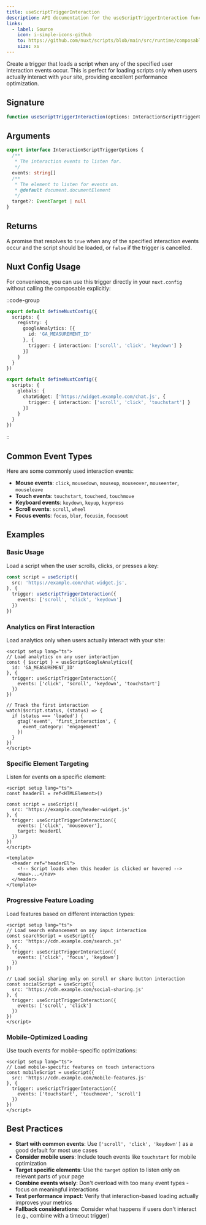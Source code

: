 ```yaml
---
title: useScriptTriggerInteraction
description: API documentation for the useScriptTriggerInteraction function.
links:
  - label: Source
    icon: i-simple-icons-github
    to: https://github.com/nuxt/scripts/blob/main/src/runtime/composables/useScriptTriggerInteraction.ts
    size: xs
---
```


Create a trigger that loads a script when any of the specified user interaction events occur. This is perfect for loading scripts only when users actually interact with your site, providing excellent performance optimization.

## Signature

```ts
function useScriptTriggerInteraction(options: InteractionScriptTriggerOptions): Promise<boolean>
```

## Arguments

```ts
export interface InteractionScriptTriggerOptions {
  /**
   * The interaction events to listen for.
   */
  events: string[]
  /**
   * The element to listen for events on.
   * @default document.documentElement
   */
  target?: EventTarget | null
}
```

## Returns

A promise that resolves to `true` when any of the specified interaction events occur and the script should be loaded, or `false` if the trigger is cancelled.

## Nuxt Config Usage

For convenience, you can use this trigger directly in your `nuxt.config` without calling the composable explicitly:

::code-group

```ts [Registry Script]
export default defineNuxtConfig({
  scripts: {
    registry: {
      googleAnalytics: [{
        id: 'GA_MEASUREMENT_ID'
      }, {
        trigger: { interaction: ['scroll', 'click', 'keydown'] }
      }]
    }
  }
})
```

```ts [Global Script]
export default defineNuxtConfig({
  scripts: {
    globals: {
      chatWidget: ['https://widget.example.com/chat.js', {
        trigger: { interaction: ['scroll', 'click', 'touchstart'] }
      }]
    }
  }
})
```

::

## Common Event Types

Here are some commonly used interaction events:

- **Mouse events**: `click`, `mousedown`, `mouseup`, `mouseover`, `mouseenter`, `mouseleave`
- **Touch events**: `touchstart`, `touchend`, `touchmove`
- **Keyboard events**: `keydown`, `keyup`, `keypress`
- **Scroll events**: `scroll`, `wheel`
- **Focus events**: `focus`, `blur`, `focusin`, `focusout`

## Examples

### Basic Usage

Load a script when the user scrolls, clicks, or presses a key:

```ts
const script = useScript({
  src: 'https://example.com/chat-widget.js',
}, {
  trigger: useScriptTriggerInteraction({
    events: ['scroll', 'click', 'keydown']
  })
})
```

### Analytics on First Interaction

Load analytics only when users actually interact with your site:

```vue
<script setup lang="ts">
// Load analytics on any user interaction
const { $script } = useScriptGoogleAnalytics({
  id: 'GA_MEASUREMENT_ID'
}, {
  trigger: useScriptTriggerInteraction({
    events: ['click', 'scroll', 'keydown', 'touchstart']
  })
})

// Track the first interaction
watch($script.status, (status) => {
  if (status === 'loaded') {
    gtag('event', 'first_interaction', {
      event_category: 'engagement'
    })
  }
})
</script>
```

### Specific Element Targeting

Listen for events on a specific element:

```vue
<script setup lang="ts">
const headerEl = ref<HTMLElement>()

const script = useScript({
  src: 'https://example.com/header-widget.js'
}, {
  trigger: useScriptTriggerInteraction({
    events: ['click', 'mouseover'],
    target: headerEl
  })
})
</script>

<template>
  <header ref="headerEl">
    <!-- Script loads when this header is clicked or hovered -->
    <nav>...</nav>
  </header>
</template>
```

### Progressive Feature Loading

Load features based on different interaction types:

```vue
<script setup lang="ts">
// Load search enhancement on any input interaction
const searchScript = useScript({
  src: 'https://cdn.example.com/search.js'
}, {
  trigger: useScriptTriggerInteraction({
    events: ['click', 'focus', 'keydown']
  })
})

// Load social sharing only on scroll or share button interaction
const socialScript = useScript({
  src: 'https://cdn.example.com/social-sharing.js'
}, {
  trigger: useScriptTriggerInteraction({
    events: ['scroll', 'click']
  })
})
</script>
```

### Mobile-Optimized Loading

Use touch events for mobile-specific optimizations:

```vue
<script setup lang="ts">
// Load mobile-specific features on touch interactions
const mobileScript = useScript({
  src: 'https://cdn.example.com/mobile-features.js'
}, {
  trigger: useScriptTriggerInteraction({
    events: ['touchstart', 'touchmove', 'scroll']
  })
})
</script>
```

## Best Practices

- **Start with common events**: Use `['scroll', 'click', 'keydown']` as a good default for most use cases
- **Consider mobile users**: Include touch events like `touchstart` for mobile optimization
- **Target specific elements**: Use the `target` option to listen only on relevant parts of your page
- **Combine events wisely**: Don't overload with too many event types - focus on meaningful interactions
- **Test performance impact**: Verify that interaction-based loading actually improves your metrics
- **Fallback considerations**: Consider what happens if users don't interact (e.g., combine with a timeout trigger)